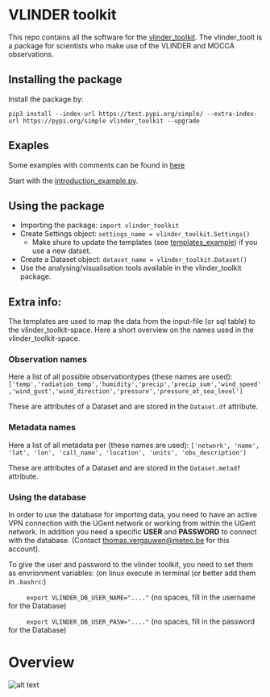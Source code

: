 # VLINDER toolkit

This repo contains all the software for the [vlinder_toolkit](https://test.pypi.org/project/vlinder-toolkit/).
The vlinder_toolt is a package for scientists who make use of the VLINDER and MOCCA observations.

## Installing the package
Install the package by:

`pip3 install --index-url https://test.pypi.org/simple/ --extra-index-url https://pypi.org/simple vlinder_toolkit --upgrade`


## Exaples
Some examples with comments can be found in [here](https://github.com/vergauwenthomas/vlinder_toolkit/tree/master/exaples)

Start with the [introduction_example.py](https://github.com/vergauwenthomas/vlinder_toolkit/tree/master/exaples/introduction_example.py).

## Using the package
* Importing the package: `import vlinder_toolkit`
* Create Settings object: `settings_name = vlinder_toolkit.Settings()`
   * Make shure to update the templates (see [templates_example](https://github.com/vergauwenthomas/vlinder_toolkit/tree/master/exaples/templates_example.py)) if you use a new datset.
* Create a Dataset object: `dataset_name = vlinder_toolkit.Dataset()`
* Use the analysing/visualisation tools available in the vlinder_toolkit package.
    
 ## Extra info:
 The templates are used to map the data from the input-file (or sql table) to the vlinder_toolkit-space. Here a short overview on the names used in the vlinder_toolkit-space.
 
 ### Observation names
 Here a list of all possible observationtypes (these names are used):
 `['temp','radiation_temp','humidity','precip','precip_sum','wind_speed','wind_gust','wind_direction','pressure','pressure_at_sea_level']`
 
 These are attributes of a Dataset and are stored in the `Dataset.df` attribute.
 
 ### Metadata names
 Here a list of all metadata per  (these names are used):
 `['network', 'name', 'lat', 'lon', 'call_name', 'location', 'units', 'obs_description']`
 
 These are attributes of a Dataset and are stored in the `Dataset.metadf` attribute.
 
### Using the database
In order to use the database for importing data, you need to have an active VPN connection with the UGent network or working from within the UGent network. 
In addition you need a specific **USER** and **PASSWORD** to connect with the database. (Contact thomas.vergauwen@meteo.be for this account).

To give the user and password to the vlinder toolkit, you need to set them as envrionment variables:
(on linux execute in terminal (or better add them in  `.bashrc`:)

 `     export VLINDER_DB_USER_NAME="...."` (no spaces, fill in the username for the Database)
 
 
 `     export VLINDER_DB_USER_PASW="...."` (no spaces, fill in the password for the Database)
 
 
 # Overview
 ![alt text](https://github.com/vergauwenthomas/vlinder_toolkit/blob/master/examples/overview_fig.png?raw=true)
